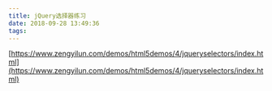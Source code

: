 ```yaml
---
title: jQuery选择器练习
date: 2018-09-28 13:49:36
tags:
---
```

[https://www.zengyilun.com/demos/html5demos/4/jqueryselectors/index.html](https://www.zengyilun.com/demos/html5demos/4/jqueryselectors/index.html)
